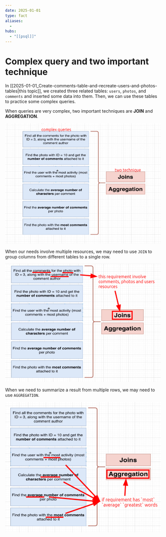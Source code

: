 ```yaml
---
date: 2025-01-01
type: fact
aliases:
  -
hubs:
  - "[[psql]]"
---
```


# Complex query and two important technique

In [[2025-01-01_Create-comments-table-and-recreate-users-and-photos-tables|this topic]], we created three related tables: `users`, `photos`, and `comments` and inserted some data into them. Then, we can use these tables to practice some complex queries.

When queries are very complex, two important techniques are **JOIN** and **AGGREGATION**.

![complex-queries-two-tech.png](../../assets/imgs/complex-queries-two-tech.png)

When our needs involve multiple resources, we may need to use `JOIN` to group columns from different tables to a single row.

![multiple-resource-join.png](../../assets/imgs/multiple-resource-join.png)

When we need to summarize a result from multiple rows, we may need to use `AGGREGATION`.


![single-result-out-of-multiple-columns.png](../../assets/imgs/single-result-out-of-multiple-columns.png)
